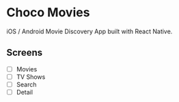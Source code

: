 # Choco Movies

iOS / Android Movie Discovery App built with React Native.

## Screens

- [ ] Movies
- [ ] TV Shows
- [ ] Search
- [ ] Detail
